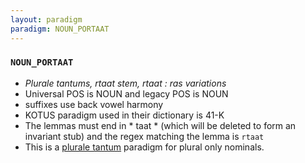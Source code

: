 ```yaml
---
layout: paradigm
paradigm: NOUN_PORTAAT
---
```

### ` NOUN_PORTAAT `

* _Plurale tantums, rtaat stem, rtaat : ras variations_
* Universal POS is NOUN and legacy POS is NOUN
* suffixes use back vowel harmony
* KOTUS paradigm used in their dictionary is 41-K
* The lemmas must end in * taat * (which will be deleted to form an invariant stub) and the regex matching the lemma is ` rtaat `
* This is a [plurale tantum](https://en.wikipedia.org/wiki/Plurale_tantum) paradigm for plural only nominals.
